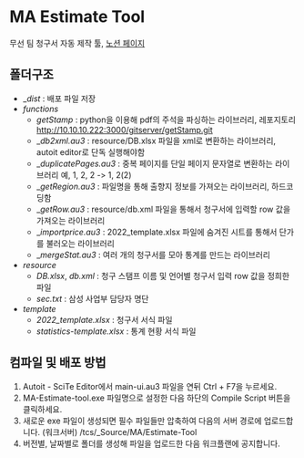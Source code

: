 # MA Estimate Tool

무선 팀 청구서 자동 제작 툴, [노션 페이지](https://carnation-credit-f12.notion.site/MA-Estimate-Tool-de7dd5faed714810822ce67d7cad6b6d)

## 폴더구조

* __dist_ : 배포 파일 저장
* _functions_
    * _getStamp_ : python을 이용해 pdf의 주석을 파싱하는 라이브러리, 레포지토리 http://10.10.10.222:3000/gitserver/getStamp.git
    * __db2xml.au3_ : resource/DB.xlsx 파일을 xml로 변환하는 라이브러리, autoit editor로 단독 실행해야함
    * __duplicatePages.au3_ : 중복 페이지를 단일 페이지 문자열로 변환하는 라이브러리 예, 1, 2, 2 -> 1, 2(2)
    * __getRegion.au3_ : 파일명을 통해 출향지 정보를 가져오는 라이브러리, 하드코딩함
    * __getRow.au3_ : resource/db.xml 파일을 통해서 청구서에 입력할 row 값을 가져오는 라이브러리
    * __importprice.au3_ : 2022_template.xlsx 파일에 숨겨진 시트를 통해서 단가를 불러오는 라이브러리
    * __mergeStat.au3_ : 여러 개의 청구서를 모아 통계를 만드는 라이브러리
* _resource_
    * _DB.xlsx_, _db.xml_ : 청구 스탬프 이름 및 언어별 청구서 입력 row 값을 정희한 파일
    * _sec.txt_ : 삼성 사업부 담당자 명단
* _template_
    * _2022_template.xlsx_ : 청구서 서식 파일
    * _statistics-template.xlsx_ : 통계 현황 서식 파일

## 컴파일 및 배포 방법
1. Autoit - SciTe Editor에서 main-ui.au3 파일을 연뒤 Ctrl + F7을 누르세요.
2. MA-Estimate-tool.exe 파일명으로 설정한 다음 하단의 Compile Script 버튼을 클릭하세요.
3. 새로운 exe 파일이 생성되면 필수 파일들만 압축하여 다음의 서버 경로에 업로드합니다.
(워크서버) /tcs/_Source/MA/Estimate-Tool
4. 버전별, 날짜별로 폴더를 생성해 파일을 업로드한 다음 워크플랜에 공지합니다.